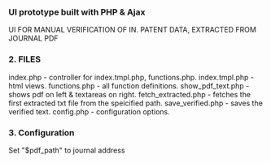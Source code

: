 ### UI prototype built with PHP & Ajax

UI FOR MANUAL VERIFICATION OF IN. PATENT DATA, EXTRACTED FROM JOURNAL PDF


### 2. FILES
index.php           - controller for index.tmpl.php, functions.php.
index.tmpl.php      - html views.
functions.php       - all function definitions.
show_pdf_text.php   - shows pdf on left & textareas on right.
fetch_extracted.php - fetches the first extracted txt file from the speicified path.
save_verified.php   - saves the verified text.
config.php          - configuration options.


### 3. Configuration
Set "$pdf_path" to journal address 
